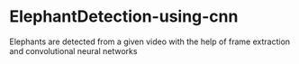 # ElephantDetection-using-cnn
Elephants are detected from a given video with the help of frame extraction and convolutional neural networks
